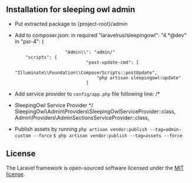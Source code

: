 ## Installation for sleeping owl admin

- Put extracted package to {project-root}/admin
- Add to composer.json:
          in required      "laravelrus/sleepingowl": "4.*@dev"
          in "psr-4": {
                         
                         "Admin\\": "admin/"
          "scripts": {
                                 "post-update-cmd": [
                                     "Illuminate\\Foundation\\ComposerScripts::postUpdate",
                                     "php artisan sleepingowl:update"
                                 ]
- Add service provider to `config/app.php` file following line: 
/*
 * SleepingOwl Service Provider
 */
        SleepingOwl\Admin\Providers\SleepingOwlServiceProvider::class,
        Admin\Providers\AdminSectionsServiceProvider::class,

- Publish assets by running `php artisan vendor:publish --tag=admin-custom --force`
`$ php artisan vendor:publish --tag=assets --force`


## License

The Laravel framework is open-sourced software licensed under the [MIT license](http://opensource.org/licenses/MIT).
